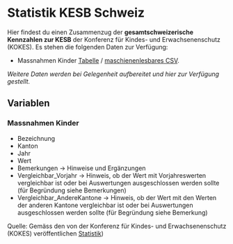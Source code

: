 # Statistik KESB Schweiz
Hier findest du einen Zusammenzug der **gesamtschweizerische Kennzahlen zur KESB** der Konferenz für Kindes- und Erwachsenenschutz (KOKES). Es stehen die folgenden Daten zur Verfügung:
- Massnahmen Kinder [Tabelle](https://github.com/data-socialthink/kokes_statistik/blob/main/massnahmen_kinder.csv) / [maschienenlesbares CSV](https://raw.githubusercontent.com/data-socialthink/kesb-kokes_statistik/main/massnahmen_kinder.csv).

*Weitere Daten werden bei Gelegenheit aufbereitet und hier zur Verfügung gestellt.*

## Variablen
### Massnahmen Kinder
- Bezeichnung
- Kanton
- Jahr
- Wert
- Bemerkungen -> Hinweise und Ergänzungen
- Vergleichbar_Vorjahr -> Hinweis, ob der Wert mit Vorjahreswerten vergleichbar ist oder bei Auswertungen ausgeschlossen werden sollte (für Begründung siehe Bemerkungen)
- Vergleichbar_AndereKantone -> Hinweis, ob der Wert mit den Werten der anderen Kantone vergleichbar ist oder bei Auswertungen ausgeschlossen werden sollte (für Begründung siehe Bemerkung)

Quelle: Gemäss den von der Konferenz für Kindes- und Erwachsenenschutz (KOKES) veröffentlichen [Statistik](https://www.kokes.ch/de/dokumentation/statistik/details-fruehere-jahre))
